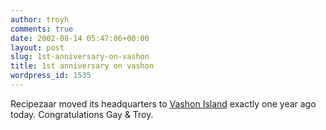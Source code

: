 ```yaml
---
author: troyh
comments: true
date: 2002-08-14 05:47:06+00:00
layout: post
slug: 1st-anniversary-on-vashon
title: 1st anniversary on vashon
wordpress_id: 1535
---
```


Recipezaar moved its headquarters to [Vashon Island](http://www.vashoncam.com) exactly one year ago today.  Congratulations Gay & Troy.
